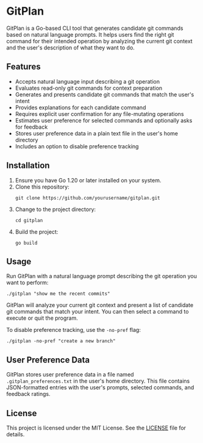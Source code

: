 # GitPlan

GitPlan is a Go-based CLI tool that generates candidate git commands based on natural language prompts. It helps users find the right git command for their intended operation by analyzing the current git context and the user's description of what they want to do.

## Features

- Accepts natural language input describing a git operation
- Evaluates read-only git commands for context preparation
- Generates and presents candidate git commands that match the user's intent
- Provides explanations for each candidate command
- Requires explicit user confirmation for any file-mutating operations
- Estimates user preference for selected commands and optionally asks for feedback
- Stores user preference data in a plain text file in the user's home directory
- Includes an option to disable preference tracking

## Installation

1. Ensure you have Go 1.20 or later installed on your system.
2. Clone this repository:
   ```
   git clone https://github.com/yourusername/gitplan.git
   ```
3. Change to the project directory:
   ```
   cd gitplan
   ```
4. Build the project:
   ```
   go build
   ```

## Usage

Run GitPlan with a natural language prompt describing the git operation you want to perform:

```
./gitplan "show me the recent commits"
```

GitPlan will analyze your current git context and present a list of candidate git commands that match your intent. You can then select a command to execute or quit the program.

To disable preference tracking, use the `-no-pref` flag:

```
./gitplan -no-pref "create a new branch"
```

## User Preference Data

GitPlan stores user preference data in a file named `.gitplan_preferences.txt` in the user's home directory. This file contains JSON-formatted entries with the user's prompts, selected commands, and feedback ratings.

## License

This project is licensed under the MIT License. See the [LICENSE](LICENSE) file for details.

